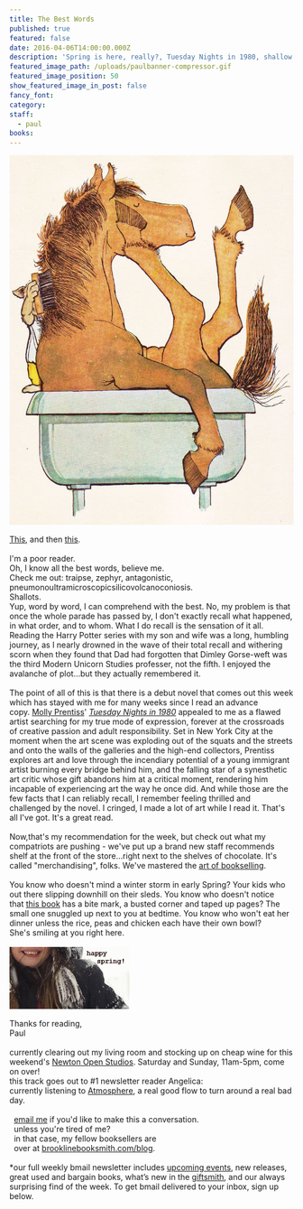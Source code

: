 ```yaml
---
title: The Best Words
published: true
featured: false
date: 2016-04-06T14:00:00.000Z
description: 'Spring is here, really?, Tuesday Nights in 1980, shallow reading.'
featured_image_path: /uploads/paulbanner-compressor.gif
featured_image_position: 50
show_featured_image_in_post: false
fancy_font:
category:
staff:
  - paul
books:
---
```



![](/uploads/versions/horse-compressor---x----931-1209x---.jpg)

[This](https://www.biancoshock.com/borderlife.html), and then [this](https://www.thisiscolossal.com/2016/04/a-rocking-chair-that-knits-you-a-hat-as-you-read-the-paper/).
<br>
<br>I'm a poor reader.
<br>Oh, I know all the best words, believe me.
<br>Check me out: traipse, zephyr, antagonistic,
<br>pneumonoultramicroscopicsilicovolcanoconiosis.
<br>Shallots.
<br>Yup, word by word, I can comprehend with the best. No, my problem is that once the whole parade has passed by, I don't exactly recall what happened, in what order, and to whom. What I do recall is the sensation of it all. Reading the Harry Potter series with my son and wife was a long, humbling journey, as I nearly drowned in the wave of their total recall and withering scorn when they found that Dad had forgotten that Dimley Gorse-weft was the third Modern Unicorn Studies professer, not the fifth. I enjoyed the avalanche of plot…but they actually remembered it.
<br>
<br>The point of all of this is that there is a debut novel that comes out this week which has stayed with me for many weeks since I read an advance copy. [Molly Prentiss](https://www.theguardian.com/books/2016/apr/04/tuesday-nights-in-1980-molly-prentiss-review)' *[Tuesday Nights in 1980](https://ui.constantcontact.com/rnavmap/emcf/email/view?flow=view&amp;agent.uid=1124307781282)* appealed to me as a flawed artist searching for my true mode of expression, forever at the crossroads of creative passion and adult responsibility. Set in New York City at the moment when the art scene was exploding out of the squats and the streets and onto the walls of the galleries and the high-end collectors, Prentiss explores art and love through the incendiary potential of a young immigrant artist burning every bridge behind him, and the falling star of a synesthetic art critic whose gift abandons him at a critical moment, rendering him incapable of experiencing art the way he once did. And while those are the few facts that I can reliably recall, I remember feeling thrilled and challenged by the novel. I cringed, I made a lot of art while I read it. That's all I've got. It's a great read.
<br>
<br>Now,that's my recommendation for the week, but check out what my compatriots are pushing - we've put up a brand new staff recommends shelf at the front of the store…right next to the shelves of chocolate. It's called "merchandising", folks. We've mastered the [art of bookselling](https://www.thebookseller.com/blogs/do-bookshops-have-shelf-life-325580).
<br>
<br>You know who doesn't mind a winter storm in early Spring? Your kids who out there slipping downhill on their sleds. You know who doesn't notice that [this book](https://www.junketdesserts.com/flibbityjibbit.aspx) has a bite mark, a busted corner and taped up pages? The small one snuggled up next to you at bedtime. You know who won't eat her dinner unless the rice, peas and chicken each have their own bowl?
<br>She's smiling at you right here.
<br>
<br>![](/uploads/versions/sledding---x----213-110x---.jpg)

Thanks for reading,
<br>Paul
<br>
<br>currently clearing out my living room and stocking up on cheap wine for this weekend's [Newton Open Studios](https://newtonopenstudios.org/artistpage1.php?userid=420). Saturday and Sunday, 11am-5pm, come on over!
<br>this track goes out to #1 newsletter reader Angelica:
<br>currently listening to [Atmosphere](https://www.youtube.com/watch?v=oMBMgxUw6YQ), a real good flow to turn around a real bad day.
<br>
<br>  [email me](javascript:void(location.href='mailto:'+String.fromCharCode(112,97,117,108,64,98,114,111,111,107,108,105,110,101,98,111,111,107,115,109,105,116,104,46,99,111,109))) if you'd like to make this a conversation.
<br>  unless you're tired of me?
<br>  in that case, my fellow booksellers are
<br>  over at [brooklinebooksmith.com/blog](https://www.brooklinebooksmith.com/blog/).
<br>
<br>\*our full weekly bmail newsletter includes [upcoming events](https://www.brooklinebooksmith.com/events/), new releases, great used and bargain books, what’s new in the [giftsmith](https://www.brooklinebooksmith.com/giftsmith/), and our always surprising find of the week. To get bmail delivered to your inbox, sign up below.